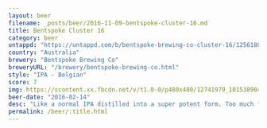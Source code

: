 ```yaml
---
layout: beer
filename: _posts/beer/2016-11-09-bentspoke-cluster-16.md
title: Bentspoke Cluster 16
category: beer
untappd: "https://untappd.com/b/bentspoke-brewing-co-cluster-16/1256180"
country: "Australia"
brewery: "Bentspoke Brewing Co"
breweryURL: "/brewery/bentspoke-brewing-co.html"
style: "IPA - Belgian"
score: 7
img: https://scontent.xx.fbcdn.net/v/t1.0-0/p480x480/12741979_10153890413793745_6934869662046573410_n.jpg?oh=6931ad14441e5c72281c74ff48a42ceb&oe=5AEA068E
beer-date: "2016-02-14"
desc: "Like a normal IPA distilled into a super potent form. Too much for me right now but I should retry"
permalink: /beer/:title.html
---
```

